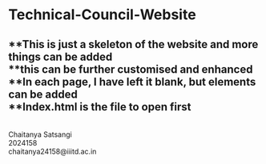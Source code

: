 # Technical-Council-Website


**This is just a skeleton of the website and more things can be added
<br>
**this can be further customised and enhanced
<br>
**In each page, I have left it blank, but elements can be added
<br>
**Index.html is the file to open first
<br>
-----------------------------------------------------------------
<br>
Chaitanya Satsangi
<br>
2024158
<br>
chaitanya24158@iiitd.ac.in
